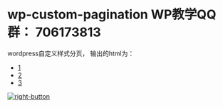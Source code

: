 # wp-custom-pagination WP教学QQ群： 706173813
wordpress自定义样式分页，
输出的html为：

<div class="row justify-content-center">
				<div class="col-lg-10">
           <div class="row">
<div class="col-md-4 col-xs-8 text-center">
  <ul class="page-nav text-center list-inline">
    <li class="list-inline-item active">
      <a class="abt-page-link" href="https://www.sunland.cc/category/uncategorized/">1</a></li>
    <li class="list-inline-item"><a class="abt-page-link" href="https://www.sunland.cc/category/uncategorized/page/2/">2</a></li>
    <li class="list-inline-item"><a class="abt-page-link" href="https://www.sunland.cc/category/uncategorized/page/3/">3</a></li>
  </ul>
</div>
<div class="col-md-4 col-xs-2 text-right">
  <a href="https://www.sunland.cc/category/uncategorized/page/2/" class="left-button">
    <img src="https://www.sunland.cc/wp-content/themes/ablog-theme/images/right-button.png" alt="right-button">
  </a>
</div>
</div>
          
				
